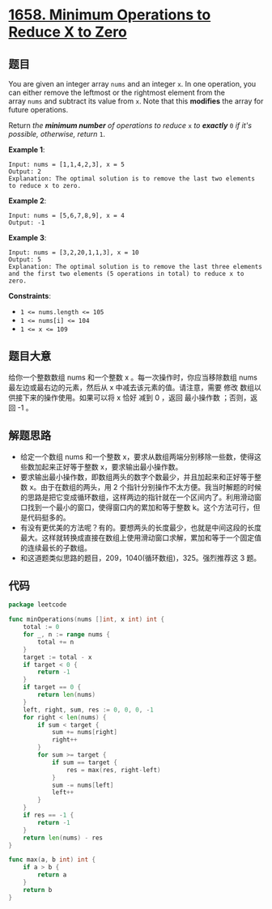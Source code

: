 # [1658. Minimum Operations to Reduce X to Zero](https://leetcode.com/problems/minimum-operations-to-reduce-x-to-zero/)


## 题目

You are given an integer array `nums` and an integer `x`. In one operation, you can either remove the leftmost or the rightmost element from the array `nums` and subtract its value from `x`. Note that this **modifies** the array for future operations.

Return *the **minimum number** of operations to reduce* `x` *to **exactly*** `0` *if it's possible, otherwise, return* `1`.

**Example 1**:

```
Input: nums = [1,1,4,2,3], x = 5
Output: 2
Explanation: The optimal solution is to remove the last two elements to reduce x to zero.

```

**Example 2**:

```
Input: nums = [5,6,7,8,9], x = 4
Output: -1

```

**Example 3**:

```
Input: nums = [3,2,20,1,1,3], x = 10
Output: 5
Explanation: The optimal solution is to remove the last three elements and the first two elements (5 operations in total) to reduce x to zero.

```

**Constraints**:

- `1 <= nums.length <= 105`
- `1 <= nums[i] <= 104`
- `1 <= x <= 109`

## 题目大意

给你一个整数数组 nums 和一个整数 x 。每一次操作时，你应当移除数组 nums 最左边或最右边的元素，然后从 x 中减去该元素的值。请注意，需要 修改 数组以供接下来的操作使用。如果可以将 x 恰好 减到 0 ，返回 最小操作数 ；否则，返回 -1 。

## 解题思路

- 给定一个数组 nums 和一个整数 x，要求从数组两端分别移除一些数，使得这些数加起来正好等于整数 x，要求输出最小操作数。
- 要求输出最小操作数，即数组两头的数字个数最少，并且加起来和正好等于整数 x。由于在数组的两头，用 2 个指针分别操作不太方便。我当时解题的时候的思路是把它变成循环数组，这样两边的指针就在一个区间内了。利用滑动窗口找到一个最小的窗口，使得窗口内的累加和等于整数 k。这个方法可行，但是代码挺多的。
- 有没有更优美的方法呢？有的。要想两头的长度最少，也就是中间这段的长度最大。这样就转换成直接在数组上使用滑动窗口求解，累加和等于一个固定值的连续最长的子数组。
- 和这道题类似思路的题目，209，1040(循环数组)，325。强烈推荐这 3 题。

## 代码

```go
package leetcode

func minOperations(nums []int, x int) int {
	total := 0
	for _, n := range nums {
		total += n
	}
	target := total - x
	if target < 0 {
		return -1
	}
	if target == 0 {
		return len(nums)
	}
	left, right, sum, res := 0, 0, 0, -1
	for right < len(nums) {
		if sum < target {
			sum += nums[right]
			right++
		}
		for sum >= target {
			if sum == target {
				res = max(res, right-left)
			}
			sum -= nums[left]
			left++
		}
	}
	if res == -1 {
		return -1
	}
	return len(nums) - res
}

func max(a, b int) int {
	if a > b {
		return a
	}
	return b
}
```